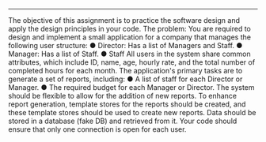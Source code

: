 _____________________________________________________________________
The objective of this assignment is to practice the software design and apply the
design principles in your code.
The problem:
You are required to design and implement a small application for a company that
manages the following user structure:
● Director: Has a list of Managers and Staff.
● Manager: Has a list of Staff.
● Staff
All users in the system share common attributes, which include ID, name, age, hourly
rate, and the total number of completed hours for each month.
The application's primary tasks are to generate a set of reports, including:
● A list of staff for each Director or Manager.
● The required budget for each Manager or Director.
The system should be flexible to allow for the addition of new reports. To enhance report
generation, template stores for the reports should be created, and these template stores
should be used to create new reports.
Data should be stored in a database (fake DB) and retrieved from it. Your code should
ensure that only one connection is open for each user.
